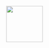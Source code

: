 <div id="header" align="center">
  <img src="https://media.giphy.com/media/3osxY9kuM2NGUfvThe/giphy.gif" width="100"/>
</div>
